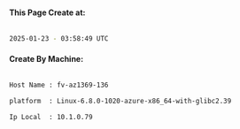 
   
#### This Page Create at:

```bash

2025-01-23 - 03:58:49 UTC

```

#### Create By Machine:

```bash

Host Name : fv-az1369-136

platform  : Linux-6.8.0-1020-azure-x86_64-with-glibc2.39

Ip Local  : 10.1.0.79

```

